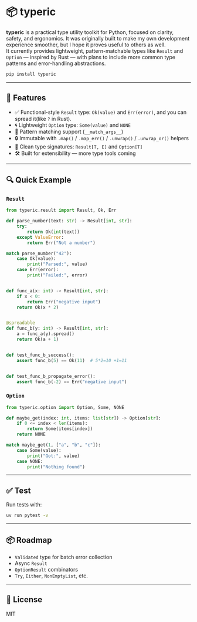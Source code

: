 # 📦 typeric

**typeric** is a practical type utility toolkit for Python, focused on clarity, safety, and ergonomics. It was originally built to make my own development experience smoother, but I hope it proves useful to others as well.  
It currently provides lightweight, pattern-matchable types like `Result` and `Option` — inspired by Rust — with plans to include more common type patterns and error-handling abstractions.

```bash
pip install typeric
```

---

## 🚀 Features
- ✅ Functional-style `Result` type: `Ok(value)` and `Err(error)`, and you can spread it(like `?` in Rust).
- 🌀 Lightweight `Option` type: `Some(value)` and `NONE`
- 🧩 Pattern matching support (`__match_args__`)
- 🔒 Immutable with `.map()` / `.map_err()` / `.unwrap()` / `.unwrap_or()` helpers
- 🔧 Clean type signatures: `Result[T, E]` and `Option[T]`
- 🛠️ Built for extensibility — more type tools coming

---

## 🔍 Quick Example


### `Result`

```python
from typeric.result import Result, Ok, Err

def parse_number(text: str) -> Result[int, str]:
    try:
        return Ok(int(text))
    except ValueError:
        return Err("Not a number")

match parse_number("42"):
    case Ok(value):
        print("Parsed:", value)
    case Err(error):
        print("Failed:", error)


def func_a(x: int) -> Result[int, str]:
    if x < 0:
        return Err("negative input")
    return Ok(x * 2)


@spreadable
def func_b(y: int) -> Result[int, str]:
    a = func_a(y).spread()
    return Ok(a + 1)


def test_func_b_success():
    assert func_b(5) == Ok(11)  # 5*2=10 +1=11


def test_func_b_propagate_error():
    assert func_b(-2) == Err("negative input")
```

### `Option`

```python
from typeric.option import Option, Some, NONE

def maybe_get(index: int, items: list[str]) -> Option[str]:
    if 0 <= index < len(items):
        return Some(items[index])
    return NONE

match maybe_get(1, ["a", "b", "c"]):
    case Some(value):
        print("Got:", value)
    case NONE:
        print("Nothing found")
```

---

## ✅ Test


Run tests with:

```bash
uv run pytest -v
```

---

## 📦 Roadmap

- `Validated` type for batch error collection
- Async `Result`
- `OptionResult` combinators
- `Try`, `Either`, `NonEmptyList`, etc.
---

## 📄 License

MIT
